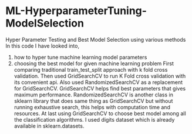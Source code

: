 # ML-HyperparameterTuning-ModelSelection
Hyper Parameter Testing and Best Model Selection using various methods
In this code I have looked into,
1) how to hyper tune machine learning model parameters 
2) choosing the best model for given machine learning problem
First comparing traditional train_test_split approach with k fold cross validation. Then used GridSearchCV to run K Fold cross validation with its convenient api. Also used RandomizedSearchCV as a replacement for GridSearchCV.
GridSearchCV helps find best parameters that gives maximum performance.
RandomizedSearchCV is another class in sklearn library that does same thing as GridSearchCV but without running exhaustive search, this helps with computation time and resources. 
At last using GridSearchCV to choose best model among all the classification algorithms.
I used digits dataset which is already available in sklearn.datasets.
